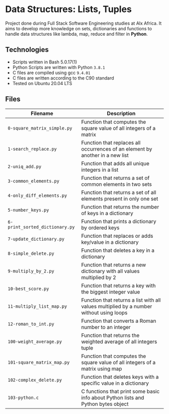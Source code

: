 # Data Structures: Lists, Tuples

Project done during Full Stack Software Engineering studies at Alx Africa. It aims to develop more knowledge on  sets, dictionaries and functions to handle data structures like lambda, map, reduce and filter in **Python**.

## Technologies

- Scripts written in Bash 5.0.17(1)
- Python Scripts are written with Python `3.8.1`
- C files are compiled using gcc `9.4.01`
- C files are written according to the C90 standard
- Tested on Ubuntu 20.04 LTS

## Files

Filename | Description
--- | ---
`0-square_matrix_simple.py` | Function that computes the square value of all integers of a matrix
`1-search_replace.py` | Function that replaces all occurrences of an element by another in a new list
`2-uniq_add.py` | Function that adds all unique integers in a list
`3-common_elements.py` | Function that returns a set of common elements in two sets
`4-only_diff_elements.py` | Function that returns a set of all elements present in only one set
`5-number_keys.py` | Function that returns the number of keys in a dictionary
`6-print_sorted_dictionary.py` | Function that prints a dictionary by ordered keys
`7-update_dictionary.py` | Function that replaces or adds key/value in a dictionary
`8-simple_delete.py` | Function that deletes a key in a dictionary
`9-multiply_by_2.py` | Function that returns a new dictionary with all values multiplied by 2
`10-best_score.py` | Function that returns a key with the biggest integer value
`11-multiply_list_map.py` | Function that returns a list with all values multiplied by a number without using loops
`12-roman_to_int.py` | Function that converts a Roman number to an integer
`100-weight_average.py` | Function that returns the weighted average of all integers tuple
`101-square_matrix_map.py` | Function that computes the square value of all integers of a matrix using map
`102-complex_delete.py` | Function that deletes keys with a specific value in a dictionary
`103-python.c` | C functions that print some basic info about Python lists and Python bytes object
